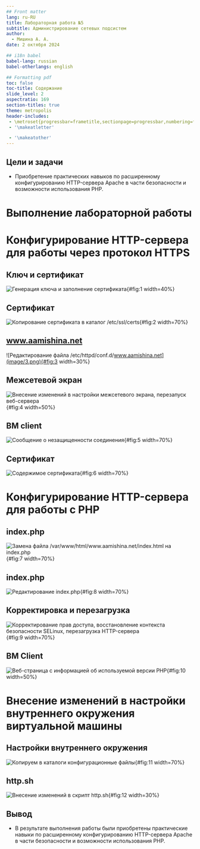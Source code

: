 ```yaml
---
## Front matter
lang: ru-RU
title: Лабораторная работа №5
subtitle: Администрирование сетевых подсистем
author:
  - Мишина А. А.
date: 2 октября 2024

## i18n babel
babel-lang: russian
babel-otherlangs: english

## Formatting pdf
toc: false
toc-title: Содержание
slide_level: 2
aspectratio: 169
section-titles: true
theme: metropolis
header-includes:
 - \metroset{progressbar=frametitle,sectionpage=progressbar,numbering=fraction}
 - '\makeatletter'

 - '\makeatother'
---
```


## Цели и задачи

- Приобретение практических навыков по расширенному конфигурированию HTTP-сервера Apache в части безопасности и возможности использования PHP.

# Выполнение лабораторной работы

# Конфигурирование HTTP-сервера для работы через протокол HTTPS

## Ключ и сертификат

![Генерация ключа и заполнение сертификата](image/1.png){#fig:1 width=40%}

## Сертификат

![Копирование сертификата в каталог /etc/ssl/certs](image/2.png){#fig:2 width=70%}

## www.aamishina.net

![Редактирование файла /etc/httpd/conf.d/www.aamishina.net](image/3.png){#fig:3 width=30%}

## Межсетевой экран

![Внесение изменений в настройки межсетевого экрана, перезапуск веб-сервера](image/4.png){#fig:4 width=50%}

## ВМ client

![Сообщение о незащищенности соединения](image/5.png){#fig:5 width=70%}

## Сертификат

![Содержимое сертификата](image/6.png){#fig:6 width=70%}

# Конфигурирование HTTP-сервера для работы с PHP

## index.php

![Замена файла /var/www/html/www.aamishina.net/index.html на index.php ](image/7.png){#fig:7 width=70%}

## index.php

![Редактирование index.php](image/8.png){#fig:8 width=70%}

## Корректировка и перезагрузка

![Корректирование прав доступа, восстановление контекста безопасности SELinux, перезагрузка HTTP-сервера](image/9.png){#fig:9 width=70%}

## ВМ Client

![Веб-страница с информацией об используемой версии PHP](image/10.png){#fig:10 width=50%}

# Внесение изменений в настройки внутреннего окружения виртуальной машины

## Настройки внутреннего окружения

![Копируем в каталоги конфигурационные файлы](image/11.png){#fig:11 width=70%}

## http.sh

![Внесение изменений в скрипт http.sh](image/12.png){#fig:12 width=30%}

## Вывод

- В результате выполнения работы были приобретены практические навыки по расширенному конфигурированию HTTP-сервера Apache в части безопасности и возможности использования PHP.